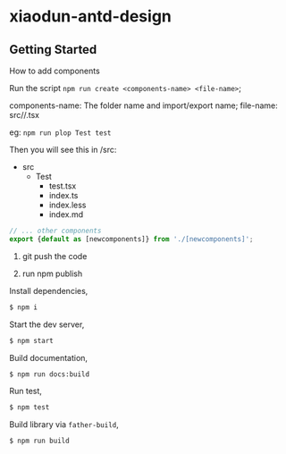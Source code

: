 # xiaodun-antd-design

## Getting Started

How to add components

Run the script `npm run create <components-name> <file-name>`;

components-name: The folder name and import/export name;
file-name: src/<components-name>/<file-name>.tsx

eg: `npm run plop Test test`

Then you will see this in /src:

- src
  - Test
    - test.tsx
    - index.ts
    - index.less
    - index.md

```ts
// ... other components
export {default as [newcomponents]} from './[newcomponents]';

```
1. git push the code

2. run npm publish


Install dependencies,

```bash
$ npm i
```

Start the dev server,

```bash
$ npm start
```

Build documentation,

```bash
$ npm run docs:build
```

Run test,

```bash
$ npm test
```

Build library via `father-build`,

```bash
$ npm run build
```

